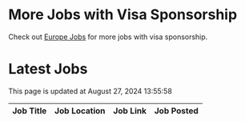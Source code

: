 # More Jobs with Visa Sponsorship

Check out [Europe Jobs](https://github.com/sureshparimi/europejobs#latest-jobs) for more jobs with visa sponsorship.

# Latest Jobs

This page is updated at August 27, 2024 13:55:58

| Job Title | Job Location | Job Link | Job Posted |
| --- | --- | --- | --- |

